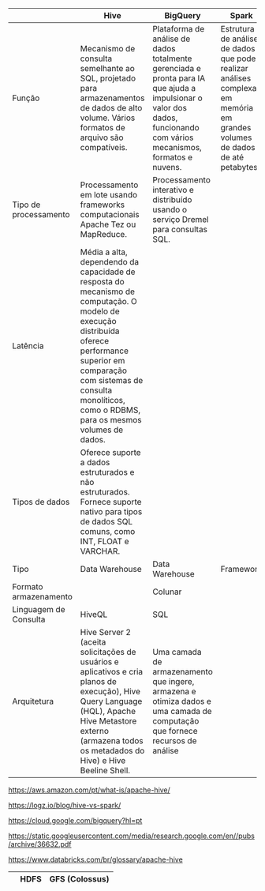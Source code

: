 
|  | Hive | BigQuery | Spark |
|----------|----------|----------|----------|
| Função | Mecanismo de consulta semelhante ao SQL, projetado para armazenamentos de dados de alto volume. Vários formatos de arquivo são compatíveis. | Plataforma de análise de dados totalmente gerenciada e pronta para IA que ajuda a impulsionar o valor dos dados, funcionando com vários mecanismos, formatos e nuvens. | Estrutura de análise de dados que pode realizar análises complexas em memória em grandes volumes de dados de até petabytes. |
| Tipo de processamento | Processamento em lote usando frameworks computacionais Apache Tez ou MapReduce. | Processamento interativo e distribuído usando o serviço Dremel para consultas SQL. | 
| Latência | Média a alta, dependendo da capacidade de resposta do mecanismo de computação. O modelo de execução distribuída oferece performance superior em comparação com sistemas de consulta monolíticos, como o RDBMS, para os mesmos volumes de dados.  |
| Tipos de dados | Oferece suporte a dados estruturados e não estruturados. Fornece suporte nativo para tipos de dados SQL comuns, como INT, FLOAT e VARCHAR.  | 
| Tipo | Data Warehouse | Data Warehouse | Framework | 
| Formato armazenamento |  | Colunar | 
| Linguagem de Consulta | HiveQL | SQL | 
| Arquitetura | Hive Server 2 (aceita solicitações de usuários e aplicativos e cria planos de execução), Hive Query Language (HQL), Apache Hive Metastore externo (armazena todos os metadados do Hive) e Hive Beeline Shell. | Uma camada de armazenamento que ingere, armazena e otimiza dados e uma camada de computação que fornece recursos de análise |

https://aws.amazon.com/pt/what-is/apache-hive/

https://logz.io/blog/hive-vs-spark/

https://cloud.google.com/bigquery?hl=pt

https://static.googleusercontent.com/media/research.google.com/en//pubs/archive/36632.pdf

https://www.databricks.com/br/glossary/apache-hive

|  | HDFS | GFS (Colossus) |
|----------|----------|----------|

